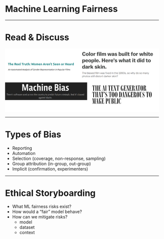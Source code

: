 # Machine Learning Fairness

---

# Read & Discuss

![](res/MLheadlinescreenshot.png)

<!--
In this session we'll focus our attention on machine learning fairness and examine and discuss some industry examples in groups.

*Open up the ML fairness topic with engaging examples from various domains, showing the impact of bias on 
end users. There are four potential articles in the facilitator guide. Choose your favorite three and have
students count off 1, 2, 3. Assign each group an article to read.

Articles:
https://seejane.org/wp-content/uploads/gdiq-reel-truth-women-arent-seen-or-heard-automated-analysis.pdf
http://www.openculture.com/2018/07/color-film-was-designed-to-take-pictures-of-white-people-not-people-of-color.html
https://www.propublica.org/article/machine-bias-risk-assessments-in-criminal-sentencing
https://www.wired.com/story/ai-text-generator-too-dangerous-to-make-public/

After everyone has finished reading (~10 mins), gather in mixed clusters of three (one student from each
article) to explain the main takeaway of your article to others in the class. What bias was uncovered
and how would you describe its impact on people? What do you find interesting about this article?*

Concepts:
 * fairness
-->

---

# Types of Bias

* Reporting
* Automation
* Selection (coverage, non-response, sampling)
* Group attribution (in-group, out-group)
* Implicit (confirmation, experimenters)

<!--
Biases can be found throughout the design and development of ML systems. Stay in same groups of three; do a
two-part activity to identify different types of bias. 

*Part one asks them to use cards to match nine descriptive examples with nine different types of bias (bias card
matching). For part two, ask them to think-pair-share or volunteer answers: share what instances of these bias types they’ve
encountered in their own experience.

*If you have a concrete example of bias in ML systems from your own experience, share how it was detected
and handled. 
-->

---

# Ethical Storyboarding

* What ML fairness risks exist?
* How would a “fair” model behave?
* How can we mitigate risks?
  * model
  * dataset
  * context
 
<!--
It’s important to remember ML algorithms and systems are built, trained, and evaluated by people, and they are affected by human cognitive limitations and biases. To create systems that work for everyone, we have to intentionally work to mitigate those issues. It’s also important to note that fairness is subjective. Not all biases should be approached the same way. 

*In same groups of three, have students work on Ethical Storyboarding activity for some ML example (chosen from the bias cards or other). Discuss what ML Fairness risks might exist for their specific product, and what research/feedback mechanisms could help mitigate those issues.

*After ~25 minutes, debrief the class all together.
ASK:
* What do they perceive as main takeaways from this exercise?
* What does this mean to them, for their role as up-and-coming professionals in Machine Learning?
* What are questions they still have?
-->
